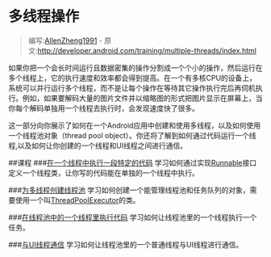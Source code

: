 # 多线程操作

> 编写:[AllenZheng1991](https://github.com/AllenZheng1991) - 原文:<http://developer.android.com/training/multiple-threads/index.html>



如果你把一个会长时间运行且数据密集的操作分割成一个个小的操作，然后运行在多个线程上，它的执行速度和效率都会得到提高。在一个有多核CPU的设备上，系统可以并行运行多个线程，而不是让每个操作在等待其它操作执行完后再伺机执行。例如，如果要解码大量的图片文件并以缩略图的形式把图片显示在屏幕上，当你每个解码单独用一个线程去执行时，会发现速度快了很多。

这一部分向你展示了如何在一个Android应用中创建和使用多线程，以及如何使用一个线程池对象（thread pool object）。你还将了解到如何通过代码运行一个线程,以及如何让你创建的一个线程和UI线程之间进行通信。

##课程
###[在一个线程中执行一段特定的代码](performance/multi-threads/define-runnable.html)
学习如何通过实现[Runnable](http://developer.android.com/reference/java/lang/Runnable.html)接口定义一个线程类，让你写的代码能在单独的一个线程中执行。

###[为多线程创建线程池](performance/multi-threads/create-threadpool.html)
学习如何创建一个能管理线程池和任务队列的对象，需要使用一个叫[ThreadPoolExecutor](http://developer.android.com/reference/java/util/concurrent/ThreadPoolExecutor.html)的类。

###[在线程池中的一个线程里执行代码](performance/multi-threads/run-code.html)
学习如何让线程池里的一个线程执行一个任务。

###[与UI线程通信](performance/multi-threads/communicate-ui.html)
学习如何让线程池里的一个普通线程与UI线程进行通信。
